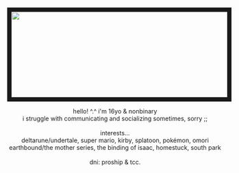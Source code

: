 <p align="center">
<img src="https://files.catbox.moe/btedmf.png" width="700" height="200" border="10"/>
</p>
<p align="center">
hello! ^.^ i'm 16yo & nonbinary
<br>
i struggle with communicating and socializing sometimes, sorry ;;
<br>
<br>
interests...
<br>
deltarune/undertale, super mario, kirby, splatoon, pokémon, omori
<br>
earthbound/the mother series, the binding of isaac, homestuck, south park
<br>
<br>
dni: proship & tcc.
</p>
